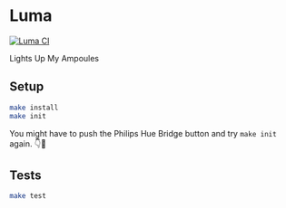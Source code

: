 # Luma

[![Luma CI](https://github.com/tentacode/luma/actions/workflows/ci.yml/badge.svg?branch=main)](https://github.com/tentacode/luma/actions/workflows/ci.yml)

Lights Up My Ampoules

## Setup

```bash
make install
make init
```

You might have to push the Philips Hue Bridge button and try `make init` again. 👇🔘

## Tests

```bash
make test
```